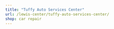```yaml
---
title: "Tuffy Auto Services Center"
url: /lewis-center/tuffy-auto-services-center/
shop: car repair
---
```

